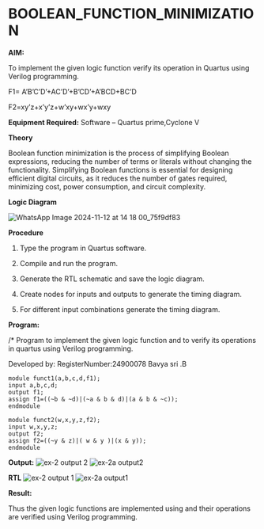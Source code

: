 # BOOLEAN_FUNCTION_MINIMIZATION

**AIM:**

To implement the given logic function verify its operation in Quartus using Verilog programming.

F1= A’B’C’D’+AC’D’+B’CD’+A’BCD+BC’D 

F2=xy’z+x’y’z+w’xy+wx’y+wxy

**Equipment Required:**
Software – Quartus prime,Cyclone V

**Theory**

Boolean function minimization is the process of simplifying Boolean expressions, reducing the number of terms or literals without changing the functionality. Simplifying Boolean functions is essential for designing efficient digital circuits, as it reduces the number of gates required, minimizing cost, power consumption, and circuit complexity.

**Logic Diagram**

![WhatsApp Image 2024-11-12 at 14 18 00_75f9df83](https://github.com/user-attachments/assets/72cdf167-8c63-44ca-854d-e7c1e9a9b7fa)



**Procedure**

1.	Type the program in Quartus software.

2.	Compile and run the program.

3.	Generate the RTL schematic and save the logic diagram.

4.	Create nodes for inputs and outputs to generate the timing diagram.

5.	For different input combinations generate the timing diagram.


**Program:**

/* Program to implement the given logic function and to verify its operations in quartus using Verilog programming. 

Developed by: RegisterNumber:24900078 Bavya sri .B

```
module funct1(a,b,c,d,f1);
input a,b,c,d;
output f1;
assign f1=((~b & ~d)|(~a & b & d)|(a & b & ~c));
endmodule
```

```
module funct2(w,x,y,z,f2);
input w,x,y,z;
output f2;
assign f2=((~y & z)|( w & y )|(x & y));
endmodule
```

**Output:**
![ex-2 output 2](https://github.com/user-attachments/assets/0a102115-6bdf-4026-b329-1b56afc339e4)
![ex-2a output2](https://github.com/user-attachments/assets/38054847-33f7-498b-bc10-45c0fab6dfe5)


**RTL**
![ex-2 output 1](https://github.com/user-attachments/assets/b2e3bb1c-2e7b-4fec-8677-2314dfc13768)
![ex-2a output1](https://github.com/user-attachments/assets/8b7f9f09-30ed-454c-8912-1683d5adc74f)

**Result:**

Thus the given logic functions are implemented using and their operations are verified using Verilog programming.

